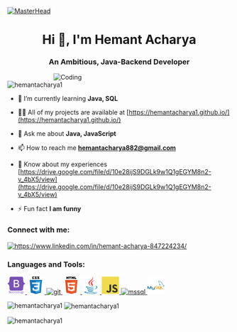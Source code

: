 [![MasterHead](https://previews.123rf.com/images/trueffelpix/trueffelpix1802/trueffelpix180200006/95150923-banner-programming-and-coding-background-vector-illustration-with-icons-and-keywords.jpg)](https://hemantacharya1.github.io/)
<h1 align="center">Hi 👋, I'm Hemant Acharya</h1>
<h3 align="center">An Ambitious, Java-Backend Developer</h3>
<img align="right" alt="Coding" width="400" src="https://camo.githubusercontent.com/5ddf73ad3a205111cf8c686f687fc216c2946a75005718c8da5b837ad9de78c9/68747470733a2f2f7468756d62732e6766796361742e636f6d2f4576696c4e657874446576696c666973682d736d616c6c2e676966">
<p align="left"> <img src="https://komarev.com/ghpvc/?username=hemantacharya1&label=Profile%20views&color=0e75b6&style=flat" alt="hemantacharya1" /> </p>

- 🌱 I’m currently learning **Java, SQL**

- 👨‍💻 All of my projects are available at [https://hemantacharya1.github.io/](https://hemantacharya1.github.io/)

- 💬 Ask me about **Java, JavaScript**

- 📫 How to reach me **hemantacharya882@gmail.com**

- 📄 Know about my experiences [https://drive.google.com/file/d/10e28ijS9DGLk9w1Q1gEGYM8n2-v_4bX5/view](https://drive.google.com/file/d/10e28ijS9DGLk9w1Q1gEGYM8n2-v_4bX5/view)

- ⚡ Fun fact **I am funny**

<h3 align="left">Connect with me:</h3>
<p align="left">
<a href="https://linkedin.com/in/https://www.linkedin.com/in/hemant-acharya-847224234/" target="blank"><img align="center" src="https://raw.githubusercontent.com/rahuldkjain/github-profile-readme-generator/master/src/images/icons/Social/linked-in-alt.svg" alt="https://www.linkedin.com/in/hemant-acharya-847224234/" height="30" width="40" /></a>
</p>

<h3 align="left">Languages and Tools:</h3>
<p align="left"> <a href="https://getbootstrap.com" target="_blank" rel="noreferrer"> <img src="https://raw.githubusercontent.com/devicons/devicon/master/icons/bootstrap/bootstrap-plain-wordmark.svg" alt="bootstrap" width="40" height="40"/> </a> <a href="https://www.w3schools.com/css/" target="_blank" rel="noreferrer"> <img src="https://raw.githubusercontent.com/devicons/devicon/master/icons/css3/css3-original-wordmark.svg" alt="css3" width="40" height="40"/> </a> <a href="https://git-scm.com/" target="_blank" rel="noreferrer"> <img src="https://www.vectorlogo.zone/logos/git-scm/git-scm-icon.svg" alt="git" width="40" height="40"/> </a> <a href="https://www.w3.org/html/" target="_blank" rel="noreferrer"> <img src="https://raw.githubusercontent.com/devicons/devicon/master/icons/html5/html5-original-wordmark.svg" alt="html5" width="40" height="40"/> </a> <a href="https://www.java.com" target="_blank" rel="noreferrer"> <img src="https://raw.githubusercontent.com/devicons/devicon/master/icons/java/java-original.svg" alt="java" width="40" height="40"/> </a> <a href="https://developer.mozilla.org/en-US/docs/Web/JavaScript" target="_blank" rel="noreferrer"> <img src="https://raw.githubusercontent.com/devicons/devicon/master/icons/javascript/javascript-original.svg" alt="javascript" width="40" height="40"/> </a> <a href="https://www.microsoft.com/en-us/sql-server" target="_blank" rel="noreferrer"> <img src="https://www.svgrepo.com/show/303229/microsoft-sql-server-logo.svg" alt="mssql" width="40" height="40"/> </a> <a href="https://www.mysql.com/" target="_blank" rel="noreferrer"> <img src="https://raw.githubusercontent.com/devicons/devicon/master/icons/mysql/mysql-original-wordmark.svg" alt="mysql" width="40" height="40"/> </a> </p>

<p><img align="left" src="https://github-readme-stats.vercel.app/api/top-langs?username=hemantacharya1&show_icons=true&locale=en&layout=compact" alt="hemantacharya1" /></p>

<p>&nbsp;<img align="center" src="https://github-readme-stats.vercel.app/api?username=hemantacharya1&show_icons=true&locale=en" alt="hemantacharya1" /></p>

<p><img align="center" src="https://github-readme-streak-stats.herokuapp.com/?user=hemantacharya1&" alt="hemantacharya1" /></p>
